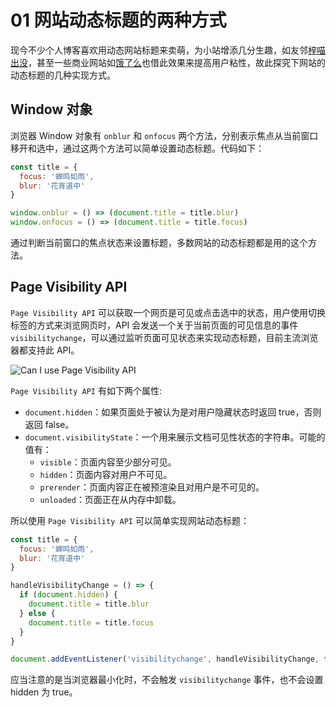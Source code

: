 # 01 网站动态标题的两种方式

现今不少个人博客喜欢用动态网站标题来卖萌，为小站增添几分生趣，如友邻[梓喵出没](https://www.azimiao.com/)，甚至一些商业网站如[饿了么](https://www.ele.me/home/)也借此效果来提高用户粘性，故此探究下网站的动态标题的几种实现方式。

## Window 对象

浏览器 Window 对象有 `onblur` 和 `onfocus` 两个方法，分别表示焦点从当前窗口移开和选中，通过这两个方法可以简单设置动态标题。代码如下：

```javascript
const title = {
  focus: '蝉鸣如雨',
  blur: '花宵道中'
}

window.onblur = () => (document.title = title.blur)
window.onfocus = () => (document.title = title.focus)
```

通过判断当前窗口的焦点状态来设置标题，多数网站的动态标题都是用的这个方法。

## Page Visibility API

`Page Visibility API` 可以获取一个网页是可见或点击选中的状态，用户使用切换标签的方式来浏览网页时，API 会发送一个关于当前页面的可见信息的事件 `visibilitychange`，可以通过监听页面可见状态来实现动态标题，目前主流浏览器都支持此 API。

![Can I use Page Visibility API](https://raw.githubusercontent.com/chanshiyucx/poi/master/2019/Can_I_use_Page_Visibility_API.png#full)

`Page Visibility API` 有如下两个属性:

- `document.hidden`：如果页面处于被认为是对用户隐藏状态时返回 true，否则返回 false。
- `document.visibilityState`：一个用来展示文档可见性状态的字符串。可能的值有：
  - `visible`：页面内容至少部分可见。
  - `hidden`：页面内容对用户不可见。
  - `prerender`：页面内容正在被预渲染且对用户是不可见的。
  - `unloaded`：页面正在从内存中卸载。

所以使用 `Page Visibility API` 可以简单实现网站动态标题：

```javascript
const title = {
  focus: '蝉鸣如雨',
  blur: '花宵道中'
}

handleVisibilityChange = () => {
  if (document.hidden) {
    document.title = title.blur
  } else {
    document.title = title.focus
  }
}

document.addEventListener('visibilitychange', handleVisibilityChange, false)
```

应当注意的是当浏览器最小化时，不会触发 `visibilitychange` 事件，也不会设置 hidden 为 true。
